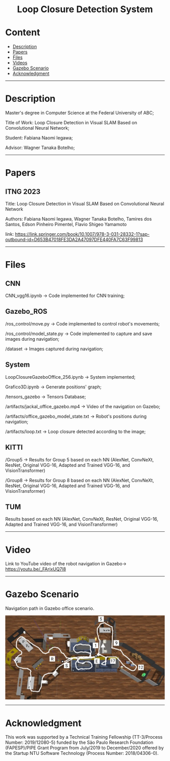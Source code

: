 <h1 align="center"> 
	Loop Closure Detection System
</h1>


Content
=================
<!--ts-->
   * [Description](#Description)
   * [Papers](#Papers)
   * [Files](#Files)
   * [Videos](#Videos)
   * [Gazebo Scenario](#Gazebo-Scenario)
   * [Acknowledgment](#Acknowledgment)
<!--te-->

---
Description 
=================
Master's degree in Computer Science at the Federal University of ABC;

Title of Work: Loop Closure Detection in Visual SLAM Based on Convolutional Neural Network;

Student: Fabiana Naomi Iegawa;

Advisor: Wagner Tanaka Botelho;

---
Papers
=================
## ITNG 2023

Title: Loop Closure Detection in Visual SLAM Based on Convolutional Neural Network

Authors: Fabiana Naomi Iegawa, Wagner Tanaka Botelho, Tamires dos Santos, Edson Pinheiro Pimentel, Flavio Shigeo Yamamoto

link: https://link.springer.com/book/10.1007/978-3-031-28332-1?sap-outbound-id=D653B47018FE3DA2A47097DFE440FA7C63F99813

---
Files 
=================
## CNN
CNN_vgg16.ipynb -> Code implemented for CNN training;

## Gazebo_ROS
/ros_control/move.py -> Code implemented to control robot's movements;

/ros_control/model_state.py -> Code implemented to capture and save images during navigation;

/dataset -> Images captured during navigation;

## System
LoopClosureGazeboOffice_256.ipynb -> System implemented;

Grafico3D.ipynb -> Generate positions' graph;

/tensors_gazebo -> Tensors Database;

/artifacts/jackal_office_gazebo.mp4 -> Video of the navigation on Gazebo;

/artifacts/office_gazebo_model_state.txt -> Robot's positions during navigation;

/artifacts/loop.txt -> Loop closure detected according to the image;

## KITTI

/Group5 -> Results for Group 5 based on each NN (AlexNet, ConvNeXt, ResNet, Original VGG-16, Adapted and Trained VGG-16, and VisionTransformer)

/Group8 -> Results for Group 8 based on each NN (AlexNet, ConvNeXt, ResNet, Original VGG-16, Adapted and Trained VGG-16, and VisionTransformer)

## TUM

Results based on each NN (AlexNet, ConvNeXt, ResNet, Original VGG-16, Adapted and Trained VGG-16, and VisionTransformer)

---
Video
=================
Link to YouTube video of the robot navigation in Gazebo-> https://youtu.be/_FArjxUQ7l8

---
Gazebo Scenario
=================
Navigation path in Gazebo office scenario.

<p align="center">
  <img alt="Scenario" title="#Gazebo Office Scenario" src="./assets/new_scene.png" width="700px">
</p>

---
Acknowledgment
=================
This work was supported by a Technical Training Fellowship (TT-3/Process Number: 2019/12080-5) funded by the São Paulo Research Foundation (FAPESP)/PIPE Grant Program from July/2019 to December/2020 offered by the Startup NTU Software Technology (Process Number: 2018/04306-0).

